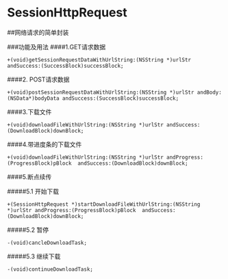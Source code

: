 # SessionHttpRequest

##网络请求的简单封装

###功能及用法
####1.GET请求数据
```
+(void)getSessionRequestDataWithUrlString:(NSString *)urlStr andSuccess:(SuccessBlock)successBlock;
```
####2. POST请求数据
```
+(void)postSessionRequestDataWithUrlString:(NSString *)urlStr andBody:(NSData*)bodyData andSuccess:(SuccessBlock)successBlock;
```
####3.下载文件
```
+(void)downloadFileWithUrlString:(NSString *)urlStr andSuccess:(DownloadBlock)downBlock;
```
####4.带进度条的下载文件
```
+(void)downloadFileWithUrlString:(NSString *)urlStr andProgress:(ProgressBlock)pBlock  andSuccess:(DownloadBlock)downBlock;
```
####5.断点续传

#####5.1 开始下载
```
+(SessionHttpRequest *)startDownloadFileWithUrlString:(NSString *)urlStr andProgress:(ProgressBlock)pBlock  andSuccess:(DownloadBlock)downBlock;
```
#####5.2 暂停
```
-(void)cancleDownloadTask;
```
#####5.3 继续下载
```
-(void)continueDownloadTask;
```
